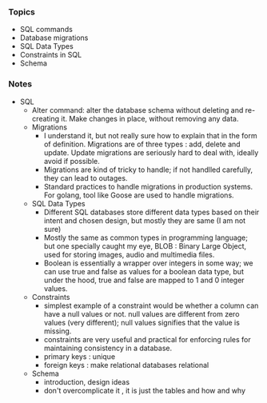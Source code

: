 ### Topics  
- SQL commands
- Database migrations
- SQL Data Types
- Constraints in SQL
- Schema

### Notes  
- SQL
	- Alter command: alter the database schema without deleting and re-creating it. Make changes in place, without removing any data. 
	- Migrations
		- I understand it, but not really sure how to explain that in the form of definition. Migrations are of three types : add, delete and update. Update migrations are seriously hard to deal with, ideally avoid if possible. 
		- Migrations are kind of tricky to handle; if not handlled carefully, they can lead to outages.
		- Standard practices to handle migrations in production systems. For golang, tool like Goose are used to handle migrations.
	- SQL Data Types
		- Different SQL databases store different data types based on their intent and chosen design, but mostly they are same (I am not sure) 
		- Mostly the same as common types in programming language; but one specially caught my eye, BLOB : Binary Large Object, used for storing images, audio and multimedia files. 
		- Boolean is essentially a wrapper over integers in some way; we can use true and false as values for a boolean data type, but under the hood, true and false are mapped to 1 and 0 integer values. 
	- Constraints
		- simplest example of a constraint would be whether a column can have a null values or not. null values are different from zero values (very different); null values signifies that the value is missing. 
		- constraints are very useful and practical for enforcing rules for maintaining consistency in a database. 
		- primary keys : unique 
		- foreign keys : make relational databases relational
	- Schema
		- introduction, design ideas
		- don't overcomplicate it , it is just the tables and how and why 
